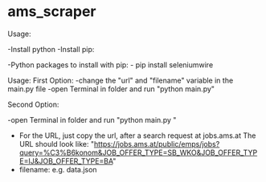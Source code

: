 # ams_scraper
Usage:

-Install python
-Install pip:

-Python packages to install with pip:
    - pip install seleniumwire


Usage:
First Option:
-change the "url" and "filename" variable in the main.py file
-open Terminal in folder and run "python main.py"

Second Option:

-open Terminal in folder and run "python main.py <URL> <filename>"
- For the URL, just copy the url, after a search request at jobs.ams.at The URL should look like: "https://jobs.ams.at/public/emps/jobs?query=%C3%B6konom&JOB_OFFER_TYPE=SB_WKO&JOB_OFFER_TYPE=IJ&JOB_OFFER_TYPE=BA"
- filename: e.g. data.json



